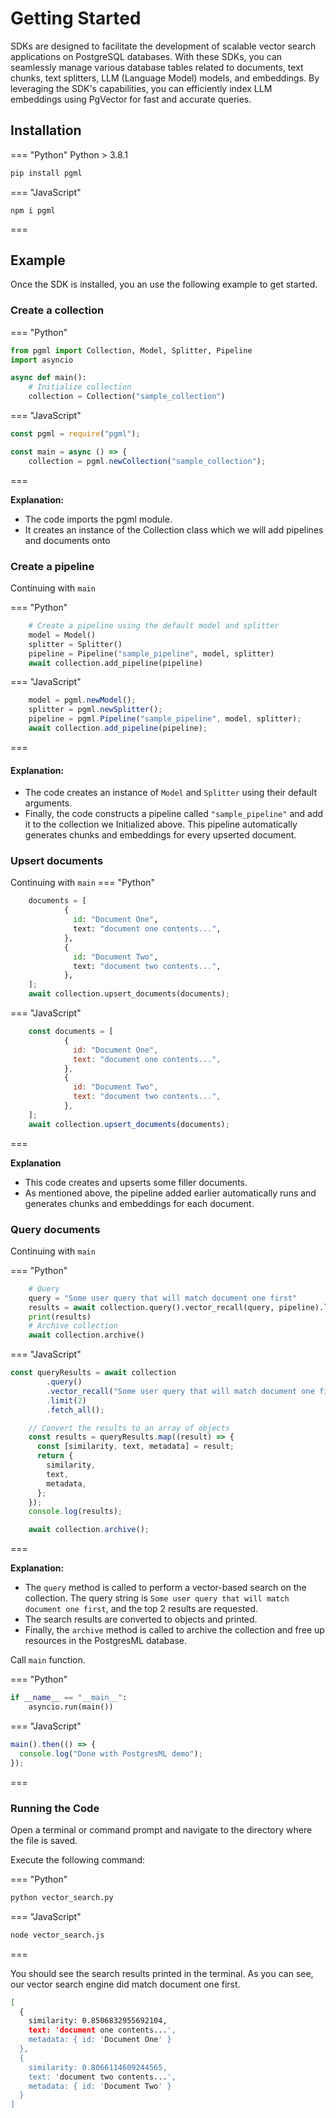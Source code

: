 # Getting Started
SDKs are designed to facilitate the development of scalable vector search applications on PostgreSQL databases. With these SDKs, you can seamlessly manage various database tables related to documents, text chunks, text splitters, LLM (Language Model) models, and embeddings. By leveraging the SDK's capabilities, you can efficiently index LLM embeddings using PgVector for fast and accurate queries.

## Installation

=== "Python"
Python > 3.8.1
```bash
pip install pgml
```
=== "JavaScript"

```
npm i pgml
```
===

## Example

Once the SDK is installed, you an use the following example to get started.

### Create a collection

=== "Python"
```python
from pgml import Collection, Model, Splitter, Pipeline
import asyncio

async def main():
    # Initialize collection
    collection = Collection("sample_collection")
```

=== "JavaScript"

```javascript
const pgml = require("pgml");

const main = async () => {
    collection = pgml.newCollection("sample_collection");
```
===

**Explanation:**

* The code imports the pgml module.
* It creates an instance of the Collection class which we will add pipelines and documents onto

### Create a pipeline

Continuing with `main`

=== "Python"

```python
    # Create a pipeline using the default model and splitter
    model = Model()
    splitter = Splitter()
    pipeline = Pipeline("sample_pipeline", model, splitter)
    await collection.add_pipeline(pipeline)
```


=== "JavaScript"
```javascript
    model = pgml.newModel();
    splitter = pgml.newSplitter();
    pipeline = pgml.Pipeline("sample_pipeline", model, splitter);
    await collection.add_pipeline(pipeline);
```
===

#### Explanation:

* The code creates an instance of `Model` and `Splitter` using their default arguments.
* Finally, the code constructs a pipeline called `"sample_pipeline"` and add it to the collection we Initialized above. This pipeline automatically generates chunks and embeddings for every upserted document.

### Upsert documents

Continuing with `main`
=== "Python"

```python
    documents = [
            {
              id: "Document One",
              text: "document one contents...",
            },
            {
              id: "Document Two",
              text: "document two contents...",
            },
    ];
    await collection.upsert_documents(documents);
```
=== "JavaScript"

```javascript
    const documents = [
            {
              id: "Document One",
              text: "document one contents...",
            },
            {
              id: "Document Two",
              text: "document two contents...",
            },
    ];
    await collection.upsert_documents(documents);
```
===

**Explanation**

* This code creates and upserts some filler documents.
* As mentioned above, the pipeline added earlier automatically runs and generates chunks and embeddings for each document.

### Query documents

Continuing with `main`

=== "Python"
```python
    # Query
    query = "Some user query that will match document one first"
    results = await collection.query().vector_recall(query, pipeline).limit(2).fetch_all()
    print(results)
    # Archive collection
    await collection.archive()
```


=== "JavaScript"
```javascript
const queryResults = await collection
        .query()
        .vector_recall("Some user query that will match document one first", pipeline)
        .limit(2)
        .fetch_all();

    // Convert the results to an array of objects
    const results = queryResults.map((result) => {
      const [similarity, text, metadata] = result;
      return {
        similarity,
        text,
        metadata,
      };
    });
    console.log(results);

    await collection.archive();
```
===

**Explanation:**

* The `query` method is called to perform a vector-based search on the collection. The query string is `Some user query that will match document one first`, and the top 2 results are requested.
* The search results are converted to objects and printed.
* Finally, the `archive` method is called to archive the collection and free up resources in the PostgresML database.

Call `main` function.

=== "Python"
```python
if __name__ == "__main__":
    asyncio.run(main())
```
=== "JavaScript"
```javascript
main().then(() => {
  console.log("Done with PostgresML demo");
});
```
===

### **Running the Code**

Open a terminal or command prompt and navigate to the directory where the file is saved.

Execute the following command:

=== "Python"

```bash
python vector_search.py
```

=== "JavaScript"
```bash
node vector_search.js
```
===

You should see the search results printed in the terminal. As you can see, our vector search engine did match document one first.

```bash
[
  {
    similarity: 0.8506832955692104,
    text: 'document one contents...',
    metadata: { id: 'Document One' }
  },
  {
    similarity: 0.8066114609244565,
    text: 'document two contents...',
    metadata: { id: 'Document Two' }
  }
]
```
